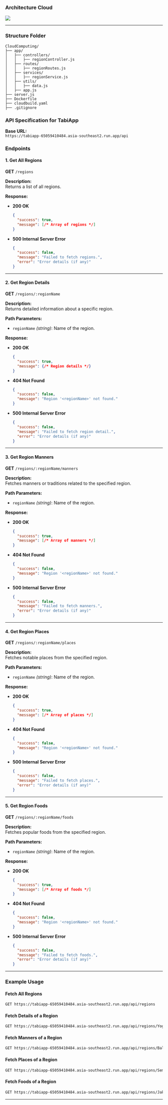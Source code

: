 ### Architecture Cloud
![](assets/TABI_Architecture_Cloud.png)

---
### Structure Folder
```
CloudComputing/
├── app/
│   ├── controllers/
│   │   ├── regionController.js
│   ├── routes/
│   │   ├── regionRoutes.js
│   ├── services/
│   │   ├── regionService.js
│   ├── utils/
│   │   ├── data.js
│   ├── app.js
├── server.js
├── Dockerfile
├── cloudbuild.yaml
├── .gitignore
```


### API Specification for TabiApp

**Base URL:**  
`https://tabiapp-65059410484.asia-southeast2.run.app/api`


### Endpoints

#### 1. **Get All Regions**  
**GET** `/regions`  

**Description:**  
Returns a list of all regions.

**Response:**
- **200 OK**  
  ```json
  {
    "success": true,
    "message": [/* Array of regions */]
  }
  ```
- **500 Internal Server Error**  
  ```json
  {
    "success": false,
    "message": "Failed to fetch regions.",
    "error": "Error details (if any)"
  }
  ```

---

#### 2. **Get Region Details**  
**GET** `/regions/:regionName`  

**Description:**  
Returns detailed information about a specific region.

**Path Parameters:**
- `regionName` *(string)*: Name of the region.

**Response:**
- **200 OK**  
  ```json
  {
    "success": true,
    "message": {/* Region details */}
  }
  ```
- **404 Not Found**  
  ```json
  {
    "success": false,
    "message": "Region '<regionName>' not found."
  }
  ```
- **500 Internal Server Error**  
  ```json
  {
    "success": false,
    "message": "Failed to fetch region detail.",
    "error": "Error details (if any)"
  }
  ```

---

#### 3. **Get Region Manners**  
**GET** `/regions/:regionName/manners`  

**Description:**  
Fetches manners or traditions related to the specified region.

**Path Parameters:**
- `regionName` *(string)*: Name of the region.

**Response:**
- **200 OK**  
  ```json
  {
    "success": true,
    "message": [/* Array of manners */]
  }
  ```
- **404 Not Found**  
  ```json
  {
    "success": false,
    "message": "Region '<regionName>' not found."
  }
  ```
- **500 Internal Server Error**  
  ```json
  {
    "success": false,
    "message": "Failed to fetch manners.",
    "error": "Error details (if any)"
  }
  ```

---

#### 4. **Get Region Places**  
**GET** `/regions/:regionName/places`  

**Description:**  
Fetches notable places from the specified region.

**Path Parameters:**
- `regionName` *(string)*: Name of the region.

**Response:**
- **200 OK**  
  ```json
  {
    "success": true,
    "message": [/* Array of places */]
  }
  ```
- **404 Not Found**  
  ```json
  {
    "success": false,
    "message": "Region '<regionName>' not found."
  }
  ```
- **500 Internal Server Error**  
  ```json
  {
    "success": false,
    "message": "Failed to fetch places.",
    "error": "Error details (if any)"
  }
  ```

---

#### 5. **Get Region Foods**  
**GET** `/regions/:regionName/foods`  

**Description:**  
Fetches popular foods from the specified region.

**Path Parameters:**
- `regionName` *(string)*: Name of the region.

**Response:**
- **200 OK**  
  ```json
  {
    "success": true,
    "message": [/* Array of foods */]
  }
  ```
- **404 Not Found**  
  ```json
  {
    "success": false,
    "message": "Region '<regionName>' not found."
  }
  ```
- **500 Internal Server Error**  
  ```json
  {
    "success": false,
    "message": "Failed to fetch foods.",
    "error": "Error details (if any)"
  }
  ```

---

### Example Usage

#### Fetch All Regions
```bash
GET https://tabiapp-65059410484.asia-southeast2.run.app/api/regions
```

#### Fetch Details of a Region
```bash
GET https://tabiapp-65059410484.asia-southeast2.run.app/api/regions/Yogyakarta
```

#### Fetch Manners of a Region
```bash
GET https://tabiapp-65059410484.asia-southeast2.run.app/api/regions/Bali/manners
```

#### Fetch Places of a Region
```bash
GET https://tabiapp-65059410484.asia-southeast2.run.app/api/regions/Semarang/places
```

#### Fetch Foods of a Region
```bash
GET https://tabiapp-65059410484.asia-southeast2.run.app/api/regions/Jakarta/foods
```

---
